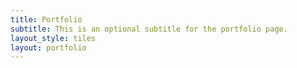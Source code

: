 ```yaml
---
title: Portfolio
subtitle: This is an optional subtitle for the portfolio page.
layout_style: tiles
layout: portfolio
---
```


